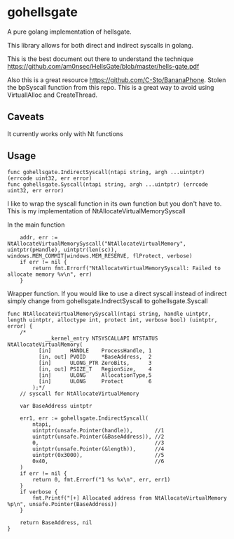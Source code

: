 # gohellsgate

A pure golang implementation of hellsgate. 

This library allows for both direct and indirect syscalls in golang. 

This is the best document out there to understand the technique https://github.com/am0nsec/HellsGate/blob/master/hells-gate.pdf

Also this is a great resource https://github.com/C-Sto/BananaPhone. Stolen the bpSyscall function from this repo. This is a great way to avoid using VirtuallAlloc and CreateThread.

## Caveats

It currently works only with Nt functions

## Usage
```
func gohellsgate.IndirectSyscall(ntapi string, argh ...uintptr) (errcode uint32, err error)
func gohellsgate.Syscall(ntapi string, argh ...uintptr) (errcode uint32, err error)
```

I like to wrap the syscall function in its own function but you don't have to. This is my implementation of NtAllocateVirtualMemorySyscall


In the main function
```
	addr, err := NtAllocateVirtualMemorySyscall("NtAllocateVirtualMemory", uintptr(pHandle), uintptr(len(sc)), windows.MEM_COMMIT|windows.MEM_RESERVE, flProtect, verbose)
	if err != nil {
		return fmt.Errorf("NtAllocateVirtualMemorySyscall: Failed to allocate memory %v\n", err)
	}
```

Wrapper function. If you would like to use a direct syscall instead of indirect simply change from gohellsgate.IndrectSyscall to gohellsgate.Syscall
```
func NtAllocateVirtualMemorySyscall(ntapi string, handle uintptr, length uintptr, alloctype int, protect int, verbose bool) (uintptr, error) {
	/*
			__kernel_entry NTSYSCALLAPI NTSTATUS NtAllocateVirtualMemory(
		  [in]      HANDLE    ProcessHandle, 1
		  [in, out] PVOID     *BaseAddress,  2
		  [in]      ULONG_PTR ZeroBits,      3
		  [in, out] PSIZE_T   RegionSize,    4
		  [in]      ULONG     AllocationType,5
		  [in]      ULONG     Protect        6
		);*/
	// syscall for NtAllocateVirtualMemory

	var BaseAddress uintptr

	err1, err := gohellsgate.IndirectSyscall(
		ntapi,
		uintptr(unsafe.Pointer(handle)),       //1
		uintptr(unsafe.Pointer(&BaseAddress)), //2
		0,                                     //3
		uintptr(unsafe.Pointer(&length)),      //4
		uintptr(0x3000),                       //5
		0x40,                                  //6
	)
	if err != nil {
		return 0, fmt.Errorf("1 %s %x\n", err, err1)
	}
	if verbose {
		fmt.Printf("[+] Allocated address from NtAllocateVirtualMemory %p\n", unsafe.Pointer(BaseAddress))
	}

	return BaseAddress, nil
}

```
